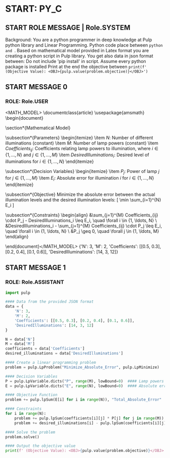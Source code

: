 # START: PY_C 
## START ROLE MESSAGE | Role.SYSTEM 
Background: You are a python programmer in deep knowledge at Pulp python library and Linear Programming. Python code place between ```python and ```. Based on mathematical model provided in Latex format you are creating a python script in Pulp library. You get also data in json format between: <DATA></DATA> Do not include 'pip install' in script. Assume every python package is installed Print at the end the objective between <OBJ></OBJ> `print(f' (Objective Value): <OBJ>{pulp.value(problem.objective)}</OBJ>')` 
## START MESSAGE 0 
### ROLE: Role.USER
<MATH_MODEL>
\documentclass{article}
\usepackage{amsmath}
\begin{document}

\section*{Mathematical Model}

\subsection*{Parameters}
\begin{itemize}
    \item $N$: Number of different illuminations (constant)
    \item $M$: Number of lamp powers (constant)
    \item $Coefficients_{ij}$: Coefficients relating lamp powers to illumination, where $i \in \{1, \ldots, N\}$ and $j \in \{1, \ldots, M\}$
    \item $DesiredIlluminations_i$: Desired level of illuminations for $i \in \{1, \ldots, N\}$
\end{itemize}

\subsection*{Decision Variables}
\begin{itemize}
    \item $P_j$: Power of lamp $j$ for $j \in \{1, \ldots, M\}$
    \item $E_i$: Absolute error for illumination $i$ for $i \in \{1, \ldots, N\}$
\end{itemize}

\subsection*{Objective}
Minimize the absolute error between the actual illumination levels and the desired illumination levels:
\[
\min \sum_{i=1}^{N} E_i
\]

\subsection*{Constraints}
\begin{align}
    &\sum_{j=1}^{M} Coefficients_{ij} \cdot P_j - DesiredIlluminations_i \leq E_i, \quad \forall i \in \{1, \ldots, N\} \\
    &DesiredIlluminations_i - \sum_{j=1}^{M} Coefficients_{ij} \cdot P_j \leq E_i, \quad \forall i \in \{1, \ldots, N\} \\
    &P_j \geq 0, \quad \forall j \in \{1, \ldots, M\}
\end{align}

\end{document}</MATH_MODEL>
<DATA>
{'N': 3, 'M': 2, 'Coefficients': [[0.5, 0.3], [0.2, 0.4], [0.1, 0.6]], 'DesiredIlluminations': [14, 3, 12]}</DATA>


## START MESSAGE 1 
### ROLE: Role.ASSISTANT
```python
import pulp

#### Data from the provided JSON format
data = {
    'N': 3,
    'M': 2,
    'Coefficients': [[0.5, 0.3], [0.2, 0.4], [0.1, 0.6]],
    'DesiredIlluminations': [14, 3, 12]
}

N = data['N']
M = data['M']
coefficients = data['Coefficients']
desired_illuminations = data['DesiredIlluminations']

#### Create a linear programming problem
problem = pulp.LpProblem("Minimize_Absolute_Error", pulp.LpMinimize)

#### Decision Variables
P = pulp.LpVariable.dicts("P", range(M), lowBound=0)  #### Lamp powers
E = pulp.LpVariable.dicts("E", range(N), lowBound=0)  #### Absolute errors

#### Objective Function
problem += pulp.lpSum(E[i] for i in range(N)), "Total_Absolute_Error"

#### Constraints
for i in range(N):
    problem += pulp.lpSum(coefficients[i][j] * P[j] for j in range(M)) - desired_illuminations[i] <= E[i], f"Upper_Error_Constraint_{i}"
    problem += desired_illuminations[i] - pulp.lpSum(coefficients[i][j] * P[j] for j in range(M)) <= E[i], f"Lower_Error_Constraint_{i}"

#### Solve the problem
problem.solve()

#### Output the objective value
print(f' (Objective Value): <OBJ>{pulp.value(problem.objective)}</OBJ>')
```


